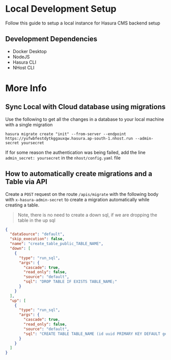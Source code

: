 # Local Development Setup

Follow this guide to setup a local instance for Hasura CMS backend setup

## Development Dependencies

- Docker Desktop
- NodeJS
- Hasura CLI
- NHost CLI

# More Info

## Sync Local with Cloud database using migrations

Use the following to get all the changes in a database to your local machine with a single migration

```
hasura migrate create "init" --from-server --endpoint https://yufwbfestdytkggauxqw.hasura.ap-south-1.nhost.run --admin-secret yoursecret
```

If for some reason the authentication was being failed, add the line `admin_secret: yoursecret` in the `nhost/config.yaml` file

## How to automatically create migrations and a Table via API

Create a `POST` request on the route `/apis/migrate` with the following body with `x-hasura-admin-secret` to create a migration automatically while creating a table.

> Note, there is no need to create a down sql, if we are dropping the table in the up sql

```json
{
  "dataSource": "default",
  "skip_execution": false,
  "name": "create_table_public_TABLE_NAME",
  "down": [
    {
      "type": "run_sql",
      "args": {
        "cascade": true,
        "read_only": false,
        "source": "default",
        "sql": "DROP TABLE IF EXISTS TABLE_NAME;"
      }
    }
  ],
  "up": [
    {
      "type": "run_sql",
      "args": {
        "cascade": true,
        "read_only": false,
        "source": "default",
        "sql": "CREATE TABLE TABLE_NAME (id uuid PRIMARY KEY DEFAULT gen_random_uuid(), task text NOT NULL, completed boolean DEFAULT false, created_at timestamp DEFAULT CURRENT_TIMESTAMP, updated_at timestamp DEFAULT CURRENT_TIMESTAMP);"
      }
    }
  ]
}
```
